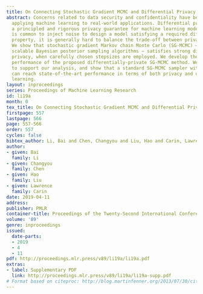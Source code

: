 ```yaml
---
title: On Connecting Stochastic Gradient MCMC and Differential Privacy
abstract: Concerns related to data security and confidentiality have been raised when
  applying machine learning to real-world applications. Differential privacy provides
  a principled and rigorous privacy guarantee for machine learning models. While it
  is common to inject noise to design a model satisfying a required differential-privacy
  property, it is generally hard to balance the trade-off between privacy and utility.
  We show that stochastic gradient Markov chain Monte Carlo (SG-MCMC) – a class of
  scalable Bayesian posterior sampling algorithms – satisfies strong differential
  privacy, when carefully chosen stepsizes are employed. We develop theory on the
  performance of the proposed differentially-private SG-MCMC method. We conduct experiments
  to support our analysis, and show that a standard SG-MCMC sampler with minor modification
  can reach state-of-the-art performance in terms of both privacy and utility on Bayesian
  learning.
layout: inproceedings
series: Proceedings of Machine Learning Research
id: li19a
month: 0
tex_title: On Connecting Stochastic Gradient MCMC and Differential Privacy
firstpage: 557
lastpage: 566
page: 557-566
order: 557
cycles: false
bibtex_author: Li, Bai and Chen, Changyou and Liu, Hao and Carin, Lawrence
author:
- given: Bai
  family: Li
- given: Changyou
  family: Chen
- given: Hao
  family: Liu
- given: Lawrence
  family: Carin
date: 2019-04-11
address: 
publisher: PMLR
container-title: Proceedings of the Twenty-Second International Conference on Artificial Intelligence and Statistics
volume: '89'
genre: inproceedings
issued:
  date-parts:
  - 2019
  - 4
  - 11
pdf: http://proceedings.mlr.press/v89/li19a/li19a.pdf
extras:
- label: Supplementary PDF
  link: http://proceedings.mlr.press/v89/li19a/li19a-supp.pdf
# Format based on citeproc: http://blog.martinfenner.org/2013/07/30/citeproc-yaml-for-bibliographies/
---
```

